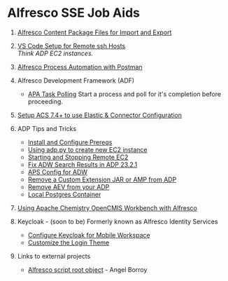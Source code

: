 # Alfresco SSE Job Aids

1. [Alfresco Content Package Files for Import and Export](https://github.com/gpreston-hyland/SSE-Job-Aids/tree/main/Alfresco%20Content%20Package%20(ACP))
1. [VS Code Setup for Remote ssh Hosts](https://github.com/gpreston-hyland/SSE-Job-Aids/tree/main/VS%20Code%20with%20Remote%20SSH)  
*Think ADP EC2 instances.*

1. [Alfresco Process Automation with Postman](https://github.com/gpreston-hyland/SSE-Job-Aids/tree/main/APA%20Postman)

1. Alfresco Development Framework (ADF)

   * [APA Task Polling](https://github.com/gpreston-hyland/pollingDemo) Start a process and poll for it's completion before proceeding.

1. [Setup ACS 7.4+ to use Elastic & Connector Configuration](./ACS-Elasticsearch-Config/)

1. ADP Tips and Tricks
   * [Install and Configure Prereqs](./ADP-Tips-Tricks/ADP-Prereqs/)
   * [Using adp.py to create new EC2 instance](./ADP-Tips-Tricks/ADP-EC2-Command-Line-Create/)
   * [Starting and Stopping Remote EC2](./ADP-Tips-Tricks/Start-Stop-Remote-EC2/)
   * [Fix ADW Search Results in ADP 23.2.1](./ADP-Tips-Tricks/ADP%2023.2.1%20and%20ADW%204.4.1/)
   * [APS Config for ADW](./ADP-Tips-Tricks/APS%20Configuration%20for%20ADW/)
   * [Remove a Custom Extension JAR or AMP from ADP](./ADP-Tips-Tricks/Undeploy%20Custom%20Extension/)
   * [Remove AEV from your ADP](./ADP-Tips-Tricks/Remove%20AEV%20from%20ADP/)
   * [Local Postgres Container](./ADP-Tips-Tricks/Local%20Postgres%20Container/)
1. [Using Apache Chemistry OpenCMIS Workbench with Alfresco](./OpenCMIS/)
1. Keycloak - (soon to be) Formerly known as Alfresco Identity Services
   * [Configure Keycloak for Mobile Workspace](./Keycloak/Configure%20Keycloak%20for%20Mobile%20Workspace/)
   * [Customize the Login Theme](./Keycloak/Custom%20Theme/)

1. Links to external projects
   * [Alfresco script root object](https://github.com/aborroy/alfresco-script-root-object) - Angel Borroy
